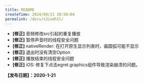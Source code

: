 ```yaml
---
title: README
createTime: 2024/09/11 10:50:04
permalink: /docs/s3ixdh1l/
---
```


- **[修正]** 音频修改src引起的重复播放
- **[修正]** 暂停声音时的线程安全问题
- **[修正]** nativeRender: 在打开原生显示列表时，画圆弧可能不显示
- **[修正]** 退出时没有清空Option
- **[修正]** 播放结束的线程安全问题
- **[修正]** iOS: 修复下点击egret.graphics组件导致渲染崩溃的问题。


**【发布日期】：2020-1-21**
